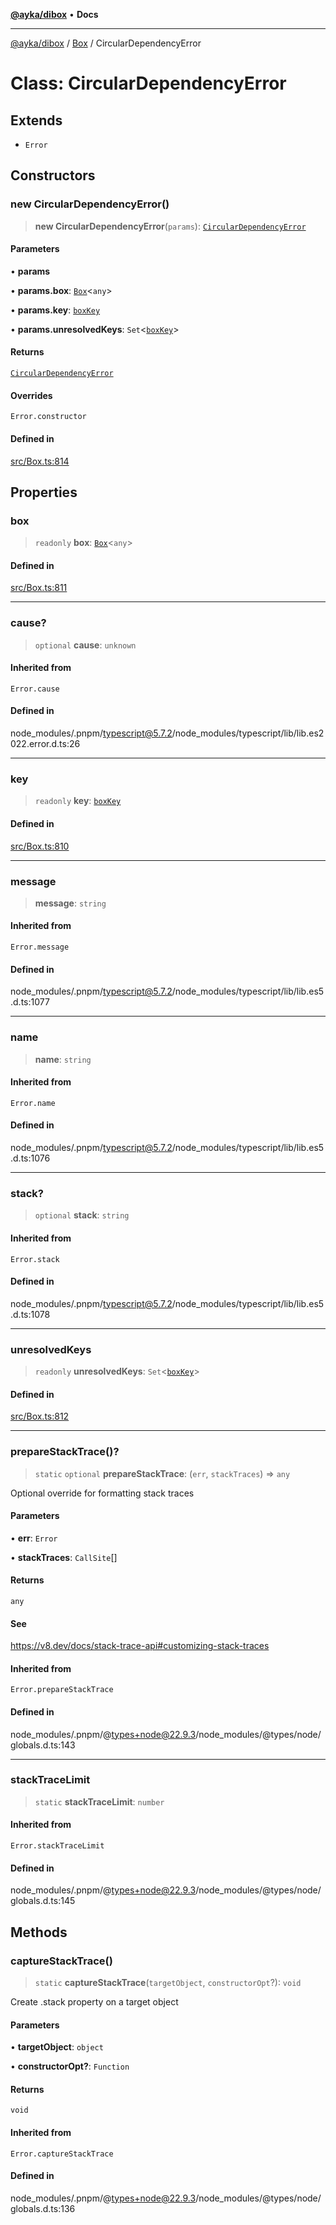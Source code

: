 [**@ayka/dibox**](../../../README.md) • **Docs**

***

[@ayka/dibox](../../../globals.md) / [Box](../README.md) / CircularDependencyError

# Class: CircularDependencyError

## Extends

- `Error`

## Constructors

### new CircularDependencyError()

> **new CircularDependencyError**(`params`): [`CircularDependencyError`](CircularDependencyError.md)

#### Parameters

• **params**

• **params.box**: [`Box`](Box.md)\<`any`\>

• **params.key**: [`boxKey`](../type-aliases/boxKey.md)

• **params.unresolvedKeys**: `Set`\<[`boxKey`](../type-aliases/boxKey.md)\>

#### Returns

[`CircularDependencyError`](CircularDependencyError.md)

#### Overrides

`Error.constructor`

#### Defined in

[src/Box.ts:814](https://github.com/AndreyMork/dibox/blob/695789d45a4ef94d6e684c565b58e5a5027b964e/src/Box.ts#L814)

## Properties

### box

> `readonly` **box**: [`Box`](Box.md)\<`any`\>

#### Defined in

[src/Box.ts:811](https://github.com/AndreyMork/dibox/blob/695789d45a4ef94d6e684c565b58e5a5027b964e/src/Box.ts#L811)

***

### cause?

> `optional` **cause**: `unknown`

#### Inherited from

`Error.cause`

#### Defined in

node\_modules/.pnpm/typescript@5.7.2/node\_modules/typescript/lib/lib.es2022.error.d.ts:26

***

### key

> `readonly` **key**: [`boxKey`](../type-aliases/boxKey.md)

#### Defined in

[src/Box.ts:810](https://github.com/AndreyMork/dibox/blob/695789d45a4ef94d6e684c565b58e5a5027b964e/src/Box.ts#L810)

***

### message

> **message**: `string`

#### Inherited from

`Error.message`

#### Defined in

node\_modules/.pnpm/typescript@5.7.2/node\_modules/typescript/lib/lib.es5.d.ts:1077

***

### name

> **name**: `string`

#### Inherited from

`Error.name`

#### Defined in

node\_modules/.pnpm/typescript@5.7.2/node\_modules/typescript/lib/lib.es5.d.ts:1076

***

### stack?

> `optional` **stack**: `string`

#### Inherited from

`Error.stack`

#### Defined in

node\_modules/.pnpm/typescript@5.7.2/node\_modules/typescript/lib/lib.es5.d.ts:1078

***

### unresolvedKeys

> `readonly` **unresolvedKeys**: `Set`\<[`boxKey`](../type-aliases/boxKey.md)\>

#### Defined in

[src/Box.ts:812](https://github.com/AndreyMork/dibox/blob/695789d45a4ef94d6e684c565b58e5a5027b964e/src/Box.ts#L812)

***

### prepareStackTrace()?

> `static` `optional` **prepareStackTrace**: (`err`, `stackTraces`) => `any`

Optional override for formatting stack traces

#### Parameters

• **err**: `Error`

• **stackTraces**: `CallSite`[]

#### Returns

`any`

#### See

https://v8.dev/docs/stack-trace-api#customizing-stack-traces

#### Inherited from

`Error.prepareStackTrace`

#### Defined in

node\_modules/.pnpm/@types+node@22.9.3/node\_modules/@types/node/globals.d.ts:143

***

### stackTraceLimit

> `static` **stackTraceLimit**: `number`

#### Inherited from

`Error.stackTraceLimit`

#### Defined in

node\_modules/.pnpm/@types+node@22.9.3/node\_modules/@types/node/globals.d.ts:145

## Methods

### captureStackTrace()

> `static` **captureStackTrace**(`targetObject`, `constructorOpt`?): `void`

Create .stack property on a target object

#### Parameters

• **targetObject**: `object`

• **constructorOpt?**: `Function`

#### Returns

`void`

#### Inherited from

`Error.captureStackTrace`

#### Defined in

node\_modules/.pnpm/@types+node@22.9.3/node\_modules/@types/node/globals.d.ts:136
